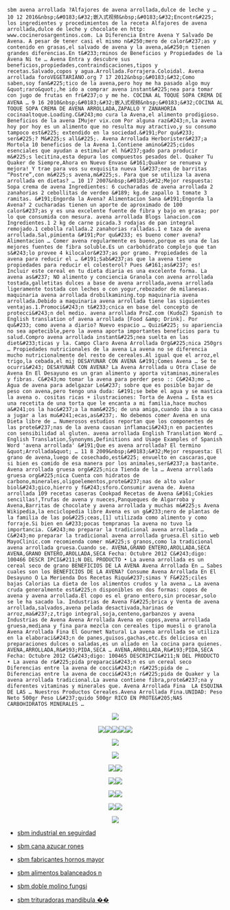 
```
sbm avena arrollada ?Alfajores de avena arrollada,dulce de leche y … 10 12 2016&nbsp;&#0183;&#32;嵌入式视频&nbsp;&#0183;&#32;Encontr&#225; los ingredientes y procedimientos de la receta Alfajores de avena arrollada,dulce de leche y chocolate en http: www.cocinerosargentinos.com. La Diferencia Entre Avena Y Salvado De Avena. A pesar de tener casi el mismo n&#250;mero de calor&#237;as y contenido en grasas,el salvado de avena y la avena,a&#250;n tienen grandes diferencias.En t&#233;rminos de Beneficios y Propiedades de la Avena Ni te … Avena Entra y descubre sus beneficios,propiedades,contraindicaciones,tipos y recetas.Salvado,copos y agua.Arrollada.Forrajera.Coloidal. Avena arrollada foroVEGETARIANO.org 7 17 2012&nbsp;&#0183;&#32;Como saben,soy fan&#225;tico de la avena,pero hoy me ha pasado algo muy &quot;raro&quot;,he ido a comprar avena instant&#225;nea para tomar con jugo de frutas en fr&#237;o y me he. COCINA AL TOQUE SOPA CREMA DE AVENA … 9 16 2010&nbsp;&#0183;&#32;嵌入式视频&nbsp;&#0183;&#32;COCINA AL TOQUE SOPA CREMA DE AVENA ARROLLADA,ZAPALLO Y ZANAHORIA cocinaaltoque.Loading.C&#243;mo cura la Avena,el alimento prodigioso. Beneficios de la avena IMujer vix.com Por alguna raz&#243;n,la avena hoy por hoy es un alimento que no resulta muy atractivo,y su consumo tampoco est&#225; extendido en la sociedad.&#191;Por qu&#233; ser&#225;? M&#225;s all&#225;. Avena Arrollada Herborister&#237;a Mortola 10 beneficios de la Avena 1.Contiene amino&#225;cidos esenciales que ayudan a estimular el h&#237;gado para producir m&#225;s lecitina,esta depura los compuestos pesados del. Quaker Tu Quaker de Siempre,Ahora en Nuevo Envase &#161;Quaker se renueva y mejora! Y trae para vos su exquisita nueva l&#237;nea de barritas “Postre”,con m&#225;s avena,m&#225;s. Para que se utiliza la avena arrollada en dietas? … 10 17 2007&nbsp;&#0183;&#32;Mejor respuesta: Sopa crema de avena Ingredientes: 6 cucharadas de avena arrollada 2 zanahorias 2 cebollitas de verdeo &#189; kg.de zapallo 1 tomate 3 ramitas. &#191;Engorda la Avena? Alimentacion Sana &#191;Engorda la Avena? 2 cucharadas tienen un aporte de aproximado de 100 calor&#237;as y es una excelente fuente de fibra y bajo en grasa; por lo que consumida con mesura. avena arrollada Blogs lanacion.com Ingredientes.1 2 kg de carne picada.3 rodajas de pan integral remojado.1 cebolla rallada.2 zanahorias ralladas.1 e taza de avena arrollada.Sal,pimienta &#191;Por qu&#233; es bueno comer avena? Alimentacion … Comer avena regularmente es bueno,porque es una de las mejores fuentes de fibra soluble.Es un carbohidrato complejo que tan s&#243;lo provee 4 kilocalor&#237;as por gramo. Propiedades de la avena para reducir el … &#191;Sab&#237;as que la avena tiene propiedades para reducir el colesterol? Pues &#161;as&#237; es! Incluir este cereal en tu dieta diaria es una excelente forma. La avena as&#237; NO alimento y conciencia Granola con avena arrollada tostada,galletitas dulces a base de avena arrollada,avena arrollada ligeramente tostada con leches o con yogur,rebozador de milanesas. maquinaria avena arrollada drobilkamining.top maquinaria avena arrollada.Debido a maquinaria avena arrollada tiene las siguientes ventajas.1.Promoci&#243;n t&#233;cnica en base del concepto de protecci&#243;n del medio. avena arrollada ProZ.com (KudoZ) Spanish to English translation of avena arrollada [Food &amp; Drink]. Por qu&#233; como avena a diario? Nuevo espacio … Quiz&#225; su apariencia no sea apetecible,pero la avena aporta importantes beneficios para tu salud.Compro avena arrollada instant&#225;nea suelta en las diet&#233;ticas y la. Campo Claro Avena Arrollada Org&#225;nica 250grs … Propiedades nutricionales de la avena La avena no se diferencia mucho nutricionalmente del resto de cereales.Al igual que el arroz,el trigo,la cebada,el mij DESAYUNAR CON AVENA &#191;Comes Avena … Se te ocurri&#243; DESAYUNAR CON AVENA? La Avena Arrollada u Otra Clase de Avena En El Desayuno es un gran alimento y aporta vitaminas,minerales y fibras. C&#243;mo tomar la avena para perder peso :: C&#243;mo … Agua de avena para adelgazar Le&#237; sobre que es posible bajar de peso con avena,pero tengo una duda: &#191;se bebe el agua y se mastica la avena o. cositas ricas + ilustraciones: Torta de Avena … Esta es una recetita de una torta que le encanta a mi familia,hace muchos a&#241;os la hac&#237;a la mam&#225; de una amiga,cuando iba a su casa a jugar a las mu&#241;ecas,as&#237;. No debemos comer Avena en una Dieta libre de … Numerosos estudios reportan que los componentes de las prote&#237;nas de la avena causan inflamaci&#243;n en pacientes con sensibilidad al gluten. avena arrollada English Translation Word … English Translation,Synonyms,Definitions and Usage Examples of Spanish Word 'avena arrollada' &#191;Que es avena arrollada? El termino &quot;Arrollada&quot; … 11 8 2009&nbsp;&#0183;&#32;Mejor respuesta: El grano de avena,luego de cosechado,est&#225; envuelto en cascaras,que si bien es comido de esa manera por los animales,ser&#237;a bastante. Avena arrollada gruesa org&#225;nica Tienda de la … Avena arrollada gruesa org&#225;nica Cuenta con hidratos de carbono,minerales,oligoelementos,prote&#237;nas de alto valor biol&#243;gico,hierro y f&#243;sforo.Consumir avena de. Avena arrollada 109 recetas caseras Cookpad Recetas de Avena &#161;Cokies sencillas!,Trufas de avena y nueces,Panqueques de Algarroba y Avena,Barritas de chocolate y avena arrollada y muchas m&#225;s Avena Wikipedia,la enciclopedia libre Avena es un g&#233;nero de plantas de la familia de las po&#225;ceas,[1] utilizada como alimento y como forraje.Si bien en &#233;pocas tempranas la avena no tuvo la importancia. C&#243;mo preparar la tradicional avena arrollada … C&#243;mo preparar la tradicional avena arrollada gruesa.El sitio web MayoClinic.com recomienda comer m&#225;s granos,como la tradicional avena arrollada gruesa.Cuando se. AVENA,GRANO ENTERO,AROLLADA,SECA AVENA,GRANO ENTERO,AROLLADA,SECA Fecha: Octubre 2012 C&#243;digo: 100466 DESCR IPCI&#211;N DEL PRODUCTO • La avena arrollada es un cereal seco de grano BENEFICIOS DE LA AVENA Avena Arrollada En … Sabes cuales son los BENEFICIOS DE LA AVENA? Consume Avena Arrollada En El Desayuno O La Merienda Dos Recetas Riqu&#237;simas Y F&#225;ciles bajas Calorias La dieta de los alimentos crudos y la avena … La avena cruda generalmente est&#225;n disponibles en dos formas: copos de avena y avena arrollada.El copo es el grano entero,sin procesar,solo se le ha sacado la. Industrias de Avena F&#225;brica y Venta de avena arrollada,salvados,avena pelada desactivada,harinas de arroz,ma&#237;z,trigo integral,soja,centeno,garbanzos y avena Industrias de Avena Avena Arrollada Avena en copos,avena arrollada gruesa,mediana y fina para mezcla con cereales tipo muesli o granola Avena Arrollada Fina El Gourmet Natural La avena arrollada se utiliza en la elaboraci&#243;n de panes,guisos,gachas,etc.Es deliciosa en preparaciones dulces o saladas,es un aliado en la cocina para quienes. AVENA,ARROLLADA,R&#193;PIDA,SECA … AVENA,ARROLLADA,R&#193;PIDA,SECA Fecha: Octubre 2012 C&#243;digo: 100465 DESCRIPCI&#211;N DEL PRODUCTO • La avena de r&#225;pida preparaci&#243;n es un cereal seco Diferencias entre la avena de cocci&#243;n r&#225;pida de … Diferencias entre la avena de cocci&#243;n r&#225;pida de Quaker y la avena arrollada tradicional.La avena contiene fibra,prote&#237;na y diferentes vitaminas y minerales que. Avena Arrollada Fina  LA ESQUINA DE LAS … Nuestros Productos Cereales.Avena Arrollada Fina.UNIDAD: Peso Neto 500gr Peso L&#237;quido 500gr RICO EN PROTE&#205;NAS CARBOHIDRATOS MINERALES … 
```

<div align="center">

<a href="https://es-crusher.shibang-china.com/github&k=sbm+avena+arrollada+%3F"><img src="https://static.shibang-china.com/es/crusher/logo.jpg"></a>

<a href="https://es-crusher.shibang-china.com/github&k=sbm+avena+arrollada+%3F"><img src="https://static.shibang-china.com/es/crusher/index.jpg"></a><a href="https://es-crusher.shibang-china.com/material.htmlgithub&k=sbm+avena+arrollada+%3F"><img src="https://static.shibang-china.com/es/crusher/material.jpg"></a><a href="https://es-crusher.shibang-china.com/application.htmlgithub&k=sbm+avena+arrollada+%3F"><img src="https://static.shibang-china.com/es/crusher/application.jpg"></a><a href="https://es-crusher.shibang-china.com/aboutus.htmlgithub&k=sbm+avena+arrollada+%3F"><img src="https://static.shibang-china.com/es/crusher/aboutus.jpg"></a><a href="https://es-crusher.shibang-china.com/contact.htmlgithub&k=sbm+avena+arrollada+%3F"><img src="https://static.shibang-china.com/es/crusher/contact.jpg"></a>

<a href="https://es-crusher.shibang-china.com/github&k=sbm+avena+arrollada+%3F"><img src="https://static.shibang-china.com/es/crusher/banner.jpg"></a>

<a href="https://swt.shibang-china.com/github&k=sbm+avena+arrollada+%3F"><img src="https://static.shibang-china.com/es/crusher/text.jpg"></a>

<a href="https://swt.shibang-china.com/github&k=sbm+avena+arrollada+%3F"><img src="https://static.shibang-china.com/es/crusher/chat.jpg"></a><a href="https://es-crusher.shibang-china.com/contact.htmlgithub&k=sbm+avena+arrollada+%3F"><img src="https://static.shibang-china.com/es/crusher/message.jpg"></a>

<a href="https://es-crusher.shibang-china.com/products/pe.htmlgithub&k=sbm+avena+arrollada+%3F"><img src="https://static.shibang-china.com/es/crusher/pe.jpg"></a><a href="https://es-crusher.shibang-china.com/products/pf.htmlgithub&k=sbm+avena+arrollada+%3F"><img src="https://static.shibang-china.com/es/crusher/pf.jpg"></a>

<a href="https://es-crusher.shibang-china.com/products/hpt.htmlgithub&k=sbm+avena+arrollada+%3F"><img src="https://static.shibang-china.com/es/crusher/hpt.jpg"></a><a href="https://es-crusher.shibang-china.com/products/vsi.htmlgithub&k=sbm+avena+arrollada+%3F"><img src="https://static.shibang-china.com/es/crusher/vsi.jpg"></a>

<a href="https://es-crusher.shibang-china.com/products/klv.htmlgithub&k=sbm+avena+arrollada+%3F"><img src="https://static.shibang-china.com/es/crusher/klv.jpg"></a><a href="https://es-crusher.shibang-china.com/products/portable.htmlgithub&k=sbm+avena+arrollada+%3F"><img src="https://static.shibang-china.com/es/crusher/portable.jpg"></a>

<a href="https://swt.shibang-china.com/github&k=sbm+avena+arrollada+%3F"><img src="https://static.shibang-china.com/es/crusher/case.jpg"></a>

</div>


* [sbm industrial en seguirdad](sbm%20industrial%20en%20seguirdad.md)

* [sbm cana azucar rones](sbm%20cana%20azucar%20rones.md)

* [sbm fabricantes hornos mayor](sbm%20fabricantes%20hornos%20mayor.md)

* [sbm alimentos balanceados n](sbm%20alimentos%20balanceados%20n.md)

* [sbm doble molino fungsi](sbm%20doble%20molino%20fungsi.md)

* [sbm trituradoras mandibula ��](sbm%20trituradoras%20mandibula%20%EF%BF%BD%EF%BF%BD.md)